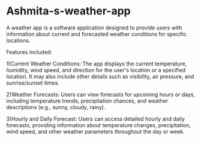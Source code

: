 # Ashmita-s-weather-app
A weather app is a software application designed to provide users with information about current and forecasted weather conditions for specific locations. 


Features included:

1)Current Weather Conditions: The app displays the current temperature, humidity, wind speed, and direction for the user's location or a specified location. It may also include other details such as visibility, air pressure, and sunrise/sunset times.

2)Weather Forecasts: Users can view forecasts for upcoming hours or days, including temperature trends, precipitation chances, and weather descriptions (e.g., sunny, cloudy, rainy).

3)Hourly and Daily Forecast: Users can access detailed hourly and daily forecasts, providing information about temperature changes, precipitation, wind speed, and other weather parameters throughout the day or week.
